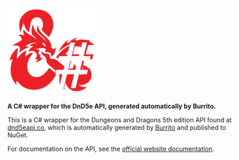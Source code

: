 <img src="https://raw.githubusercontent.com/c272/dnd5e-cs/master/logo.png" width="200" height="200" />

**A C# wrapper for the DnD5e API, generated automatically by Burrito.**

This is a C# wrapper for the Dungeons and Dragons 5th edition API found at [dnd5eapi.co](http://www.dnd5eapi.co/), which is automatically generated by [Burrito](https://github.com/c272/burrito) and published to NuGet.

For documentation on the API, see the [official website documentation](http://www.dnd5eapi.co/docs/).
